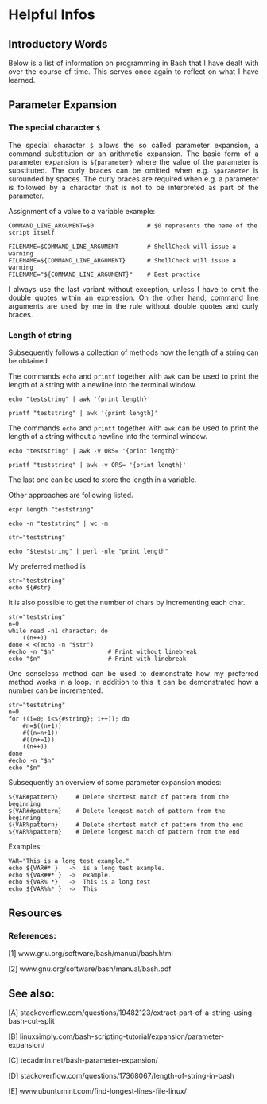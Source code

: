 # Helpful Infos

## Introductory Words

<p align="justify">Below is a list of information on programming in Bash that I have dealt with over the course of time. This serves once again to reflect on what I have learned.</p>

## Parameter Expansion

### The special character <code>$</code>

<p align="justify">The special character <code>$</code> allows the so called parameter expansion, a command substitution or an arithmetic expansion. The basic form of a parameter expansion is <code>${parameter}</code> where the value of the parameter is substituted. The curly braces can be omitted when e.g. <code>$parameter</code> is surounded by spaces. The curly braces are required when e.g. a parameter is followed by a character that is not to be interpreted as part of the parameter.<p>

<p align="justify">Assignment of a value to a variable example:</p>

    COMMAND_LINE_ARGUMENT=$0               # $0 represents the name of the script itself 

    FILENAME=$COMMAND_LINE_ARGUMENT        # ShellCheck will issue a warning
    FILENAME=${COMMAND_LINE_ARGUMENT}      # ShellCheck will issue a warning
    FILENAME="${COMMAND_LINE_ARGUMENT}"    # Best practice

<p align="justify">I always use the last variant without exception, unless I have to omit the double quotes within an expression. On the other hand, command line arguments are used by me in the rule without double quotes and curly braces.</p>

### Length of string

<p align="justify">Subsequently follows a collection of methods how the length of a string can be obtained.</p>

<p align="justify">The commands <code>echo</code> and <code>printf</code> together with <code>awk</code> can be used to print the length of a string with a newline into the terminal window.</p>

    echo "teststring" | awk '{print length}'

    printf "teststring" | awk '{print length}'

<p align="justify">The commands <code>echo</code> and <code>printf</code> together with <code>awk</code> can be used to print the length of a string without a newline into the terminal window.</p>

    echo "teststring" | awk -v ORS= '{print length}'

    printf "teststring" | awk -v ORS= '{print length}'

The last one can be used to store the length in a variable.    

Other approaches are following listed.

    expr length "teststring"
    
    echo -n "teststring" | wc -m

    str="teststring"

    echo "$teststring" | perl -nle "print length"

My preferred method is

    str="teststring"     
    echo ${#str}

<p align="justify">It is also possible to get the number of chars by incrementing each char.</p>

    str="teststring"
    n=0
    while read -n1 character; do
        ((n++)) 
    done < <(echo -n "$str")
    #echo -n "$n"               # Print without linebreak
    echo "$n"                   # Print with linebreak

<p align="justify">One senseless method can be used to demonstrate how my preferred method works in a loop. In addition to this it can be demonstrated how a number can be incremented.</p>

    str="teststring"
    n=0
    for ((i=0; i<${#string}; i++)); do
        #n=$((n+1))
        #((n=n+1))
        #((n+=1))
        ((n++))
    done
    #echo -n "$n"
    echo "$n"
    
Subsequently an overview of some parameter expansion modes:
    
    ${VAR#pattern}     # Delete shortest match of pattern from the beginning
    ${VAR##pattern}    # Delete longest match of pattern from the beginning
    ${VAR%pattern}     # Delete shortest match of pattern from the end
    ${VAR%%pattern}    # Delete longest match of pattern from the end

Examples:

    VAR="This is a long test example."
    echo ${VAR#* }   ->  is a long test example.
    echo ${VAR##* }  ->  example.
    echo ${VAR% *}   ->  This is a long test
    echo ${VAR%%* }  ->  This
    
## Resources 

### References:

[1] www&#8203;.gnu.org/software/bash/manual/bash.html

[2] www&#8203;.gnu.org/software/bash/manual/bash.pdf

## See also:

[A]  stackoverflow.com/questions/19482123/extract-part-of-a-string-using-bash-cut-split

[B]  linuxsimply.com/bash-scripting-tutorial/expansion/parameter-expansion/

[C]  tecadmin.net/bash-parameter-expansion/

[D]  stackoverflow.com/questions/17368067/length-of-string-in-bash
 
[E]  www&#8203;.ubuntumint.com/find-longest-lines-file-linux/
